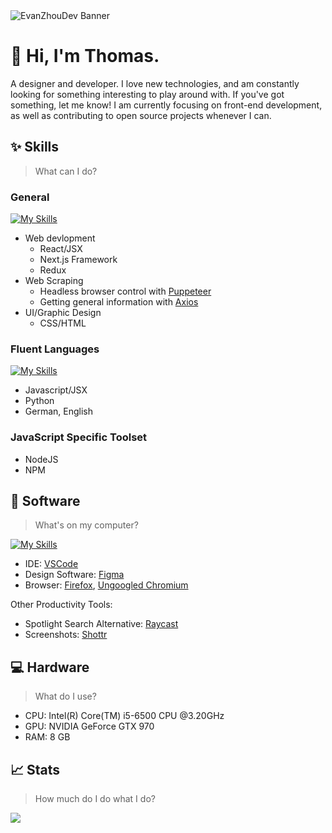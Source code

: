 <picture>
  <source media="(prefers-color-scheme: dark)" srcset="./ezDevBannerDark.svg">
  <source media="(prefers-color-scheme: light)" srcset="./ezDevBannerLight.svg">
  <img alt="EvanZhouDev Banner" src="./ezDevBannerLight.svg">
</picture>

# 👋 Hi, I'm Thomas.
A designer and developer. I love new technologies, and am constantly looking for something interesting to play around with. If you've got something, let me know! I am currently focusing on front-end development, as well as contributing to open source projects whenever I can.

## ✨ Skills

> What can I do?

### General

[![My Skills](https://skillicons.dev/icons?i=react,next,redux,css,html)](https://skillicons.dev)

- Web devlopment
  - React/JSX
  - Next.js Framework
  - Redux
- Web Scraping
  - Headless browser control with [Puppeteer](https://pptr.dev/)
  - Getting general information with [Axios](https://axios-http.com/)
- UI/Graphic Design
  - CSS/HTML

### Fluent Languages

[![My Skills](https://skillicons.dev/icons?i=js,ts,react,svelte,python)](https://skillicons.dev)

- Javascript/JSX
- Python
- German, English

### JavaScript Specific Toolset

- NodeJS
- NPM

## 👾 Software
> What's on my computer?

[![My Skills](https://skillicons.dev/icons?i=figma,vscode)](https://skillicons.dev)

- IDE: [VSCode](https://code.visualstudio.com/)
- Design Software: [Figma](https://figma.com)
- Browser: [Firefox](https://arc.net/), [Ungoogled Chromium](https://arc.net/)

Other Productivity Tools:

- Spotlight Search Alternative: [Raycast](https://www.raycast.com/)
- Screenshots: [Shottr](https://shottr.cc/)

## 💻 Hardware

> What do I use?

- CPU: Intel(R) Core(TM) i5-6500 CPU @3.20GHz
- GPU: NVIDIA GeForce GTX 970
- RAM: 8 GB

## 📈 Stats
> How much do I do what I do?

![](http://github-profile-summary-cards.vercel.app/api/cards/profile-details?username=Peybro&theme=github)
